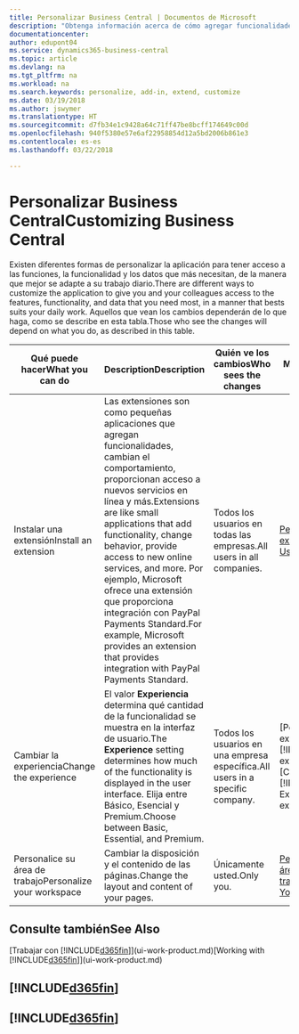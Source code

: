 ```yaml
---
title: Personalizar Business Central | Documentos de Microsoft
description: "Obtenga información acerca de cómo agregar funcionalidades y personalizar Business Central."
documentationcenter: 
author: edupont04
ms.service: dynamics365-business-central
ms.topic: article
ms.devlang: na
ms.tgt_pltfrm: na
ms.workload: na
ms.search.keywords: personalize, add-in, extend, customize
ms.date: 03/19/2018
ms.author: jswymer
ms.translationtype: HT
ms.sourcegitcommit: d7fb34e1c9428a64c71ff47be8bcff174649c00d
ms.openlocfilehash: 940f5380e57e6af22958854d12a5bd2006b861e3
ms.contentlocale: es-es
ms.lasthandoff: 03/22/2018

---
```

# <a name="customizing-business-central"></a><span data-ttu-id="f1582-103">Personalizar Business Central</span><span class="sxs-lookup"><span data-stu-id="f1582-103">Customizing Business Central</span></span>
<!--NAV # Customizing Dynamics NAV -->
<span data-ttu-id="f1582-104">Existen diferentes formas de personalizar la aplicación para tener acceso a las funciones, la funcionalidad y los datos que más necesitan, de la manera que mejor se adapte a su trabajo diario.</span><span class="sxs-lookup"><span data-stu-id="f1582-104">There are different ways to customize the application to give you and your colleagues access to the features, functionality, and data that you need most, in a manner that bests suits your daily work.</span></span> <span data-ttu-id="f1582-105">Aquellos que vean los cambios dependerán de lo que haga, como se describe en esta tabla.</span><span class="sxs-lookup"><span data-stu-id="f1582-105">Those who see the changes will depend on what you do, as described in this table.</span></span>

| <span data-ttu-id="f1582-106">Qué puede hacer</span><span class="sxs-lookup"><span data-stu-id="f1582-106">What you can do</span></span>    |  <span data-ttu-id="f1582-107">Description</span><span class="sxs-lookup"><span data-stu-id="f1582-107">Description</span></span>  |  <span data-ttu-id="f1582-108">Quién ve los cambios</span><span class="sxs-lookup"><span data-stu-id="f1582-108">Who sees the changes</span></span>  |  <span data-ttu-id="f1582-109">Más información</span><span class="sxs-lookup"><span data-stu-id="f1582-109">More information</span></span>  |
|-----|---------------|---------|-------|
|<span data-ttu-id="f1582-110">Instalar una extensión</span><span class="sxs-lookup"><span data-stu-id="f1582-110">Install an extension</span></span>|<span data-ttu-id="f1582-111">Las extensiones son como pequeñas aplicaciones que agregan funcionalidades, cambian el comportamiento, proporcionan acceso a nuevos servicios en línea y más.</span><span class="sxs-lookup"><span data-stu-id="f1582-111">Extensions are like small applications that add functionality, change behavior, provide access to new online services, and more.</span></span> <span data-ttu-id="f1582-112">Por ejemplo, Microsoft ofrece una extensión que proporciona integración con PayPal Payments Standard.</span><span class="sxs-lookup"><span data-stu-id="f1582-112">For example, Microsoft provides an extension that provides integration with PayPal Payments Standard.</span></span>|<span data-ttu-id="f1582-113">Todos los usuarios en todas las empresas.</span><span class="sxs-lookup"><span data-stu-id="f1582-113">All users in all companies.</span></span>|[<span data-ttu-id="f1582-114">Personalizar con extensiones</span><span class="sxs-lookup"><span data-stu-id="f1582-114">Customizing Using Extensions</span></span>](ui-extensions.md)|
|<span data-ttu-id="f1582-115">Cambiar la experiencia</span><span class="sxs-lookup"><span data-stu-id="f1582-115">Change the experience</span></span>|<span data-ttu-id="f1582-116">El valor **Experiencia** determina qué cantidad de la funcionalidad se muestra en la interfaz de usuario.</span><span class="sxs-lookup"><span data-stu-id="f1582-116">The **Experience** setting determines how much of the functionality is displayed in the user interface.</span></span> <span data-ttu-id="f1582-117">Elija entre Básico, Esencial y Premium.</span><span class="sxs-lookup"><span data-stu-id="f1582-117">Choose between Basic, Essential, and Premium.</span></span>|<span data-ttu-id="f1582-118">Todos los usuarios en una empresa específica.</span><span class="sxs-lookup"><span data-stu-id="f1582-118">All users in a specific company.</span></span>|<span data-ttu-id="f1582-119">[Personalizar la experiencia de [!INCLUDE[d365fin](includes/d365fin_md.md)]](ui-experiences.md)</span><span class="sxs-lookup"><span data-stu-id="f1582-119">[Customizing Your [!INCLUDE[d365fin](includes/d365fin_md.md)] Experience](ui-experiences.md)</span></span>|
|<span data-ttu-id="f1582-120">Personalice su área de trabajo</span><span class="sxs-lookup"><span data-stu-id="f1582-120">Personalize your workspace</span></span>|<span data-ttu-id="f1582-121">Cambiar la disposición y el contenido de las páginas.</span><span class="sxs-lookup"><span data-stu-id="f1582-121">Change the layout and content of your pages.</span></span>|<span data-ttu-id="f1582-122">Únicamente usted.</span><span class="sxs-lookup"><span data-stu-id="f1582-122">Only you.</span></span>|[<span data-ttu-id="f1582-123">Personalización de su área de trabajo</span><span class="sxs-lookup"><span data-stu-id="f1582-123">Personalizing Your Workspace</span></span>](ui-personalization-user.md)|

## <a name="see-also"></a><span data-ttu-id="f1582-124">Consulte también</span><span class="sxs-lookup"><span data-stu-id="f1582-124">See Also</span></span>
<span data-ttu-id="f1582-125">[Trabajar con [!INCLUDE[d365fin](includes/d365fin_md.md)]](ui-work-product.md)</span><span class="sxs-lookup"><span data-stu-id="f1582-125">[Working with [!INCLUDE[d365fin](includes/d365fin_md.md)]](ui-work-product.md)</span></span>  

## [!INCLUDE[d365fin](includes/free_trial_md.md)]  
## [!INCLUDE[d365fin](includes/training_link_md.md)]

